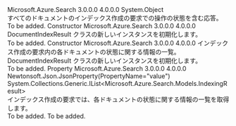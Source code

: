 <Type Name="DocumentIndexResult" FullName="Microsoft.Azure.Search.Models.DocumentIndexResult">
  <TypeSignature Language="C#" Value="public class DocumentIndexResult" />
  <TypeSignature Language="ILAsm" Value=".class public auto ansi beforefieldinit DocumentIndexResult extends System.Object" />
  <TypeSignature Language="DocId" Value="T:Microsoft.Azure.Search.Models.DocumentIndexResult" />
  <TypeSignature Language="VB.NET" Value="Public Class DocumentIndexResult" />
  <TypeSignature Language="F#" Value="type DocumentIndexResult = class" />
  <AssemblyInfo>
    <AssemblyName>Microsoft.Azure.Search</AssemblyName>
    <AssemblyVersion>3.0.0.0</AssemblyVersion>
    <AssemblyVersion>4.0.0.0</AssemblyVersion>
  </AssemblyInfo>
  <Base>
    <BaseTypeName>System.Object</BaseTypeName>
  </Base>
  <Interfaces />
  <Docs>
    <summary>
            すべてのドキュメントのインデックス作成の要求での操作の状態を含む応答。
            </summary>
    <remarks>To be added.</remarks>
  </Docs>
  <Members>
    <Member MemberName=".ctor">
      <MemberSignature Language="C#" Value="public DocumentIndexResult ();" />
      <MemberSignature Language="ILAsm" Value=".method public hidebysig specialname rtspecialname instance void .ctor() cil managed" />
      <MemberSignature Language="DocId" Value="M:Microsoft.Azure.Search.Models.DocumentIndexResult.#ctor" />
      <MemberSignature Language="VB.NET" Value="Public Sub New ()" />
      <MemberType>Constructor</MemberType>
      <AssemblyInfo>
        <AssemblyName>Microsoft.Azure.Search</AssemblyName>
        <AssemblyVersion>3.0.0.0</AssemblyVersion>
        <AssemblyVersion>4.0.0.0</AssemblyVersion>
      </AssemblyInfo>
      <Parameters />
      <Docs>
        <summary>
            DocumentIndexResult クラスの新しいインスタンスを初期化します。
            </summary>
        <remarks>To be added.</remarks>
      </Docs>
    </Member>
    <Member MemberName=".ctor">
      <MemberSignature Language="C#" Value="public DocumentIndexResult (System.Collections.Generic.IList&lt;Microsoft.Azure.Search.Models.IndexingResult&gt; results = null);" />
      <MemberSignature Language="ILAsm" Value=".method public hidebysig specialname rtspecialname instance void .ctor(class System.Collections.Generic.IList`1&lt;class Microsoft.Azure.Search.Models.IndexingResult&gt; results) cil managed" />
      <MemberSignature Language="DocId" Value="M:Microsoft.Azure.Search.Models.DocumentIndexResult.#ctor(System.Collections.Generic.IList{Microsoft.Azure.Search.Models.IndexingResult})" />
      <MemberSignature Language="VB.NET" Value="Public Sub New (Optional results As IList(Of IndexingResult) = null)" />
      <MemberSignature Language="F#" Value="new Microsoft.Azure.Search.Models.DocumentIndexResult : System.Collections.Generic.IList&lt;Microsoft.Azure.Search.Models.IndexingResult&gt; -&gt; Microsoft.Azure.Search.Models.DocumentIndexResult" Usage="new Microsoft.Azure.Search.Models.DocumentIndexResult results" />
      <MemberType>Constructor</MemberType>
      <AssemblyInfo>
        <AssemblyName>Microsoft.Azure.Search</AssemblyName>
        <AssemblyVersion>3.0.0.0</AssemblyVersion>
        <AssemblyVersion>4.0.0.0</AssemblyVersion>
      </AssemblyInfo>
      <Parameters>
        <Parameter Name="results" Type="System.Collections.Generic.IList&lt;Microsoft.Azure.Search.Models.IndexingResult&gt;" />
      </Parameters>
      <Docs>
        <param name="results">インデックス作成の要求内の各ドキュメントの状態に関する情報の一覧。</param>
        <summary>
            DocumentIndexResult クラスの新しいインスタンスを初期化します。
            </summary>
        <remarks>To be added.</remarks>
      </Docs>
    </Member>
    <Member MemberName="Results">
      <MemberSignature Language="C#" Value="public System.Collections.Generic.IList&lt;Microsoft.Azure.Search.Models.IndexingResult&gt; Results { get; protected set; }" />
      <MemberSignature Language="ILAsm" Value=".property instance class System.Collections.Generic.IList`1&lt;class Microsoft.Azure.Search.Models.IndexingResult&gt; Results" />
      <MemberSignature Language="DocId" Value="P:Microsoft.Azure.Search.Models.DocumentIndexResult.Results" />
      <MemberSignature Language="VB.NET" Value="Public Property Results As IList(Of IndexingResult)" />
      <MemberSignature Language="F#" Value="member this.Results : System.Collections.Generic.IList&lt;Microsoft.Azure.Search.Models.IndexingResult&gt; with get, set" Usage="Microsoft.Azure.Search.Models.DocumentIndexResult.Results" />
      <MemberType>Property</MemberType>
      <AssemblyInfo>
        <AssemblyName>Microsoft.Azure.Search</AssemblyName>
        <AssemblyVersion>3.0.0.0</AssemblyVersion>
        <AssemblyVersion>4.0.0.0</AssemblyVersion>
      </AssemblyInfo>
      <Attributes>
        <Attribute>
          <AttributeName>Newtonsoft.Json.JsonProperty(PropertyName="value")</AttributeName>
        </Attribute>
      </Attributes>
      <ReturnValue>
        <ReturnType>System.Collections.Generic.IList&lt;Microsoft.Azure.Search.Models.IndexingResult&gt;</ReturnType>
      </ReturnValue>
      <Docs>
        <summary>
            インデックス作成の要求では、各ドキュメントの状態に関する情報の一覧を取得します。
            </summary>
        <value>To be added.</value>
        <remarks>To be added.</remarks>
      </Docs>
    </Member>
  </Members>
</Type>